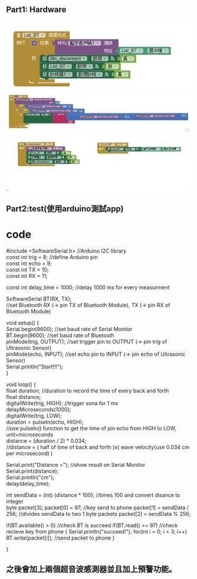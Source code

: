 ## Part1: Hardware
![image](https://github.com/NKUSTMCU/MCU/blob/Ultrasonic/%E6%93%B7%E5%8F%961.PNG)
![image](https://github.com/NKUSTMCU/MCU/blob/Ultrasonic/%E6%93%B7%E5%8F%962.PNG)
![image](https://github.com/NKUSTMCU/MCU/blob/Ultrasonic/%E6%93%B7%E5%8F%963.PNG)

## Part2:test(使用arduino測試app)
# code
#include <SoftwareSerial.h> //Arduino I2C library  
const int trig =  8;  //define Arduino pin  
const int echo =  9;  
const int TX   = 10;  
const int RX   = 11;  

const int delay_time = 1000; //delay 1000 ms for every measurment  

SoftwareSerial BT(RX, TX);   
//set Bluetooth RX (-> pin TX of Bluetooth Module), TX (-> pin RX of Bluetooth Module)

void setup() {    
  Serial.begin(9600); //set baud rate of Serial Monitor  
  BT.begin(9600); //set baud rate of Bluetooth  
  pinMode(trig, OUTPUT); //set trigger pin to OUTPUT (-> pin trig of Ultrasonic Sensor)  
  pinMode(echo, INPUT); //set echo pin to INPUT (-> pin echo of Ultrasonic Sensor)  
  Serial.println("Start!!!");  
}  
  
void loop() {  
  float duration; //duration to record the time of every back and forth   
  float distance;   
  digitalWrite(trig, HIGH); //trigger sona for 1 ms  
  delayMicroseconds(1000);   
  digitalWrite(trig, LOW);  
  duration = pulseIn(echo, HIGH);   
  //use pulseIn() function to get the time of pin echo from HIGH to LOW, unit=microseconds  
  distance = (duration / 2) * 0.034;  
  //distance = ( half of time of back and forth )x( wave velocity(use 0.034 cm per microsecond) )  
    
  Serial.print("Distance ="); //show result on Serial Monitor  
  Serial.print(distance);  
  Serial.println("cm");  
  delay(delay_time);  

  int sendData = (int) (distance * 100); //times 100 and convert disance to integer   
  byte packet[3]; 
  packet[0] = 97; //key send to phone
  packet[1] = sendData / 256; //divides sendData to two 1 byte packets
  packet[2] = sendData % 256;
  

  
  if(BT.available() > 0) //check BT is succeed
    if(BT.read() == 97) //check recieve key from phone
    {
      Serial.println("succeed!");
      for(int i = 0; i < 3; i++) 
        BT.write(packet[i]); //send packet to phone
    }


}
## 之後會加上兩個超音波感測器並且加上預警功能。
